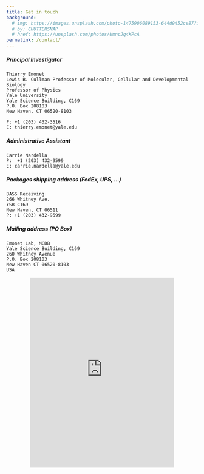 ```yaml
---
title: Get in touch
background:
  # img: https://images.unsplash.com/photo-1475906089153-644d9452ce87?ixid=MnwxMjA3fDB8MHxwaG90by1wYWdlfHx8fGVufDB8fHx8&auto=format&fit=crop&w=1200&q=80
  # by: CHUTTERSNAP
  # href: https://unsplash.com/photos/UmncJq4KPcA
permalink: /contact/
---
```



##### Principal Investigator

```
Thierry Emonet
Lewis B. Cullman Professor of Molecular, Cellular and Developmental Biology
Professor of Physics
Yale University
Yale Science Building, C169
P.O. Box 208103
New Haven, CT 06520-8103

P: +1 (203) 432-3516
E: thierry.emonet@yale.edu
```


##### Administrative Assistant

```
Carrie Nardella
P:  +1 (203) 432-9599
E: carrie.nardella@yale.edu
```

##### Packages shipping address (FedEx, UPS, …)

```
BASS Receiving
266 Whitney Ave.
YSB C169
New Haven, CT 06511
P: +1 (203) 432-9599
```

##### Mailing address (PO Box)

```
Emonet Lab, MCDB
Yale Science Building, C169
260 Whitney Avenue
P.O. Box 208103
New Haven CT 06520-8103
USA
```

<!-- - [Map](https://goo.gl/maps/dEtT81wdbUfQ3vik9) -->

<div style="margin: 0; display: flex; align-items: center; justify-content: center;"><iframe width="75%" height="500px" frameborder="0" style="border:0" src="https://www.google.com/maps/embed/v1/place?key=AIzaSyB2NIWI3Tv9iDPrlnowr_0ZqZWoAQydKJU&q=266%20Whitney%20Avenue%2C%20New%20Haven%2C%20CT%2C%20USA&zoom=15&maptype=roadmap" allowfullscreen></iframe></div>
